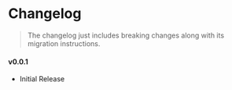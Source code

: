 # Changelog

> The changelog just includes breaking changes along with its migration instructions.

#### v0.0.1

- Initial Release
